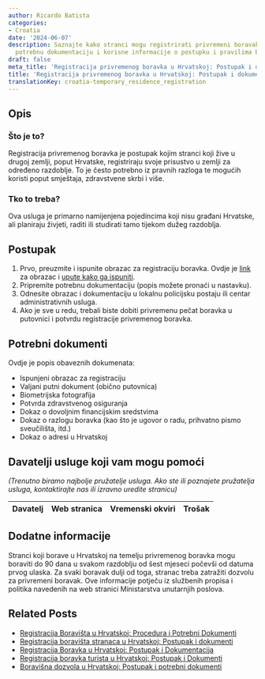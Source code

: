 ```yaml
---
author: Ricardo Batista
categories:
- Croatia
date: '2024-06-07'
description: Saznajte kako stranci mogu registrirati privremeni boravak u Hrvatskoj,
  potrebnu dokumentaciju i korisne informacije o postupku i pravilima boravka.
draft: false
meta_title: 'Registracija privremenog boravka u Hrvatskoj: Postupak i dokumenti'
title: 'Registracija privremenog boravka u Hrvatskoj: Postupak i dokumenti'
translationKey: croatia-temporary_residence_registration
---
```



## Opis
### Što je to?
Registracija privremenog boravka je postupak kojim stranci koji žive u drugoj zemlji, poput Hrvatske, registriraju svoje prisustvo u zemlji za određeno razdoblje. To je često potrebno iz pravnih razloga te mogućih koristi poput smještaja, zdravstvene skrbi i više.

### Tko to treba?
Ova usluga je primarno namijenjena pojedincima koji nisu građani Hrvatske, ali planiraju živjeti, raditi ili studirati tamo tijekom dužeg razdoblja.

## Postupak
1. Prvo, preuzmite i ispunite obrazac za registraciju boravka. Ovdje je [link](https://www.mup.hr/gradjani/stranci) za obrazac i [upute kako ga ispuniti](https://www.mup.hr/gradjani/stranci/135).
2. Pripremite potrebnu dokumentaciju (popis možete pronaći u nastavku).
3. Odnesite obrazac i dokumentaciju u lokalnu policijsku postaju ili centar administrativnih usluga.
4. Ako je sve u redu, trebali biste dobiti privremenu pečat boravka u putovnici i potvrdu registracije privremenog boravka.

## Potrebni dokumenti
Ovdje je popis obaveznih dokumenata:
- Ispunjeni obrazac za registraciju
- Valjani putni dokument (obično putovnica)
- Biometrijska fotografija
- Potvrda zdravstvenog osiguranja
- Dokaz o dovoljnim financijskim sredstvima
- Dokaz o razlogu boravka (kao što je ugovor o radu, prihvatno pismo sveučilišta, itd.)
- Dokaz o adresi u Hrvatskoj

## Davatelji usluge koji vam mogu pomoći
_(Trenutno biramo najbolje pružatelje usluga. Ako ste ili poznajete pružatelja usluga, kontaktirajte nas ili izravno uredite stranicu)_

| Davatelj | Web stranica | Vremenski okviri | Trošak |
| --------------- | --------------- | :-------------: | :-------------: |

## Dodatne informacije
Stranci koji borave u Hrvatskoj na temelju privremenog boravka mogu boraviti do 90 dana u svakom razdoblju od šest mjeseci počevši od datuma prvog ulaska. Za svaki boravak dulji od toga, stranac treba zatražiti dozvolu za privremeni boravak. Ove informacije potječu iz službenih propisa i politika navedenih na web stranici Ministarstva unutarnjih poslova.
## Related Posts

- [Registracija Boravišta u Hrvatskoj: Procedura i Potrebni Dokumenti](https://tramitit.com/hr/guides/croatia/prijava_prebivalista/)
- [Registracija boravišta stranaca u Hrvatskoj: Postupak i dokumenti](https://tramitit.com/hr/guides/croatia/prijava_prebivalista_stranaca/)
- [Registracija Boravka u Hrvatskoj: Postupak i Dokumentacija](https://tramitit.com/hr/guides/croatia/prijava_boravka_pri_ulasku_u_zemlju/)
- [Registracija boravka turista u Hrvatskoj: Postupak i Dokumenti](https://tramitit.com/hr/guides/croatia/prijava_boravka_turista/)
- [Boravišna dozvola u Hrvatskoj: Postupak i potrebni dokumenti](https://tramitit.com/hr/guides/croatia/dobivanje_dozvole_za_useljenje/)